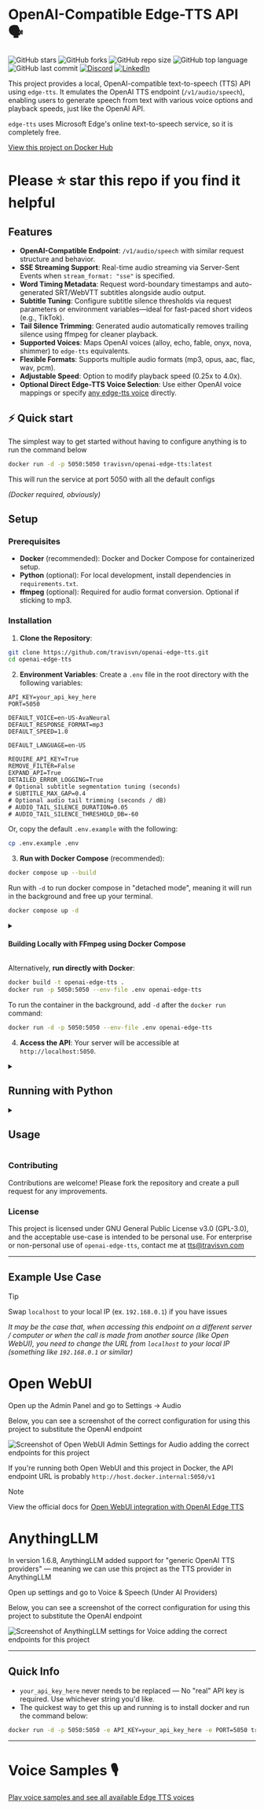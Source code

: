 # OpenAI-Compatible Edge-TTS API 🗣️

![GitHub stars](https://img.shields.io/github/stars/travisvn/openai-edge-tts?style=social)
![GitHub forks](https://img.shields.io/github/forks/travisvn/openai-edge-tts?style=social)
![GitHub repo size](https://img.shields.io/github/repo-size/travisvn/openai-edge-tts)
![GitHub top language](https://img.shields.io/github/languages/top/travisvn/openai-edge-tts)
![GitHub last commit](https://img.shields.io/github/last-commit/travisvn/openai-edge-tts?color=red)
[![Discord](https://img.shields.io/badge/Discord-Voice_AI_%26_TTS_Tools-blue?logo=discord&logoColor=white)](https://discord.gg/GkFbBCBqJ6)
[![LinkedIn](https://img.shields.io/badge/Connect_on_LinkedIn-%230077B5.svg?logo=linkedin&logoColor=white)](https://linkedin.com/in/travisvannimwegen)

This project provides a local, OpenAI-compatible text-to-speech (TTS) API using `edge-tts`. It emulates the OpenAI TTS endpoint (`/v1/audio/speech`), enabling users to generate speech from text with various voice options and playback speeds, just like the OpenAI API.

`edge-tts` uses Microsoft Edge's online text-to-speech service, so it is completely free.

[View this project on Docker Hub](https://hub.docker.com/r/travisvn/openai-edge-tts)

# Please ⭐️ star this repo if you find it helpful

## Features

- **OpenAI-Compatible Endpoint**: `/v1/audio/speech` with similar request structure and behavior.
- **SSE Streaming Support**: Real-time audio streaming via Server-Sent Events when `stream_format: "sse"` is specified.
- **Word Timing Metadata**: Request word-boundary timestamps and auto-generated SRT/WebVTT subtitles alongside audio output.
- **Subtitle Tuning**: Configure subtitle silence thresholds via request parameters or environment variables—ideal for fast-paced short videos (e.g., TikTok).
- **Tail Silence Trimming**: Generated audio automatically removes trailing silence using ffmpeg for cleaner playback.
- **Supported Voices**: Maps OpenAI voices (alloy, echo, fable, onyx, nova, shimmer) to `edge-tts` equivalents.
- **Flexible Formats**: Supports multiple audio formats (mp3, opus, aac, flac, wav, pcm).
- **Adjustable Speed**: Option to modify playback speed (0.25x to 4.0x).
- **Optional Direct Edge-TTS Voice Selection**: Use either OpenAI voice mappings or specify [any edge-tts voice](https://tts.travisvn.com) directly.

## ⚡️ Quick start

The simplest way to get started without having to configure anything is to run the command below

```bash
docker run -d -p 5050:5050 travisvn/openai-edge-tts:latest
```

This will run the service at port 5050 with all the default configs

_(Docker required, obviously)_

## Setup

### Prerequisites

- **Docker** (recommended): Docker and Docker Compose for containerized setup.
- **Python** (optional): For local development, install dependencies in `requirements.txt`.
- **ffmpeg** (optional): Required for audio format conversion. Optional if sticking to mp3.

### Installation

1. **Clone the Repository**:

```bash
git clone https://github.com/travisvn/openai-edge-tts.git
cd openai-edge-tts
```

2. **Environment Variables**: Create a `.env` file in the root directory with the following variables:

```
API_KEY=your_api_key_here
PORT=5050

DEFAULT_VOICE=en-US-AvaNeural
DEFAULT_RESPONSE_FORMAT=mp3
DEFAULT_SPEED=1.0

DEFAULT_LANGUAGE=en-US

REQUIRE_API_KEY=True
REMOVE_FILTER=False
EXPAND_API=True
DETAILED_ERROR_LOGGING=True
# Optional subtitle segmentation tuning (seconds)
# SUBTITLE_MAX_GAP=0.4
# Optional audio tail trimming (seconds / dB)
# AUDIO_TAIL_SILENCE_DURATION=0.05
# AUDIO_TAIL_SILENCE_THRESHOLD_DB=-60
```

Or, copy the default `.env.example` with the following:

```bash
cp .env.example .env
```

3. **Run with Docker Compose** (recommended):

```bash
docker compose up --build
```

Run with `-d` to run docker compose in "detached mode", meaning it will run in the background and free up your terminal.

```bash
docker compose up -d
```

<details>
<summary>

#### Building Locally with FFmpeg using Docker Compose

</summary>

By default, `docker compose up --build` creates a minimal image _without_ `ffmpeg`. If you're building locally (after cloning this repository) and need `ffmpeg` for audio format conversions (beyond MP3), you can include it in the build.

This is controlled by the `INSTALL_FFMPEG_ARG` build argument. Set this environment variable to `true` in one of these ways:

1.  **Prefixing the command:**
    ```bash
    INSTALL_FFMPEG_ARG=true docker compose up --build
    ```
2.  **Adding to your `.env` file:**
    Add this line to the `.env` file in the project root:
    ```env
    INSTALL_FFMPEG_ARG=true
    ```
    Then, run `docker compose up --build`.
3.  **Exporting in your shell environment:**
    Add `export INSTALL_FFMPEG_ARG=true` to your shell configuration (e.g., `~/.zshrc`, `~/.bashrc`) and reload your shell. Then `docker compose up --build` will use it.

This is for local builds. For pre-built Docker Hub images, add the `latest-ffmpeg` tag to the version

```bash
docker run -d -p 5050:5050 -e API_KEY=your_api_key_here -e PORT=5050 travisvn/openai-edge-tts:latest-ffmpeg
```

---

</details>

Alternatively, **run directly with Docker**:

```bash
docker build -t openai-edge-tts .
docker run -p 5050:5050 --env-file .env openai-edge-tts
```

To run the container in the background, add `-d` after the `docker run` command:

```bash
docker run -d -p 5050:5050 --env-file .env openai-edge-tts
```

4. **Access the API**: Your server will be accessible at `http://localhost:5050`.

<details>
<summary>

## Running with Python

</summary>

If you prefer to run this project directly with Python, follow these steps to set up a virtual environment, install dependencies, and start the server.

### 1. Clone the Repository

```bash
git clone https://github.com/travisvn/openai-edge-tts.git
cd openai-edge-tts
```

### 2. Set Up a Virtual Environment

Create and activate a virtual environment to isolate dependencies:

```bash
# For macOS/Linux
python3 -m venv venv
source venv/bin/activate

# For Windows
python -m venv venv
venv\Scripts\activate
```

### 3. Install Dependencies

Use `pip` to install the required packages listed in `requirements.txt`:

```bash
pip install -r requirements.txt
```

### 4. Configure Environment Variables

Create a `.env` file in the root directory and set the following variables:

```plaintext
API_KEY=your_api_key_here
PORT=5050

DEFAULT_VOICE=en-US-AvaNeural
DEFAULT_RESPONSE_FORMAT=mp3
DEFAULT_SPEED=1.0

DEFAULT_LANGUAGE=en-US

REQUIRE_API_KEY=True
REMOVE_FILTER=False
EXPAND_API=True
DETAILED_ERROR_LOGGING=True
```

### 5. Run the Server

Once configured, start the server with:

```bash
python app/server.py
```

The server will start running at `http://localhost:5050`.

### 6. Test the API

You can now interact with the API at `http://localhost:5050/v1/audio/speech` and other available endpoints. See the [Usage](#usage) section for request examples.

</details>

<details>
<summary>

## Usage

</summary>

#### Endpoint: `/v1/audio/speech`

Generates audio from the input text. Available parameters:

**Required Parameter:**

- **input** (string): The text to be converted to audio (up to 4096 characters).

**Optional Parameters:**

- **model** (string): Set to "tts-1" or "tts-1-hd" (default: `"tts-1"`).
- **voice** (string): One of the OpenAI-compatible voices (alloy, echo, fable, onyx, nova, shimmer) or any valid `edge-tts` voice (default: `"en-US-AvaNeural"`).
- **response_format** (string): Audio format. Options: `mp3`, `opus`, `aac`, `flac`, `wav`, `pcm` (default: `mp3`).
- **speed** (number): Playback speed (0.25 to 4.0). Default is `1.0`.
- **stream_format** (string): Response format. Options: `"audio"` (raw audio data, default) or `"sse"` (Server-Sent Events streaming with JSON events).
- **include_word_boundaries** (boolean): When `true`, returns word-level timestamp metadata in the JSON response.
- **subtitle_format** (string): When set to `"srt"`, `"vtt"`, or `"webvtt"`, generates subtitle text aligned with the audio. Automatically implies `include_word_boundaries`.
- **return_metadata** (boolean): Forces a JSON response containing base64 audio even if no metadata options are enabled.
- **response_mode** (string): Set to `"json"` to force a JSON payload with base64 audio data; defaults to `"binary"`.
- **segment_max_gap** (number): Silence gap (seconds) that triggers a new subtitle segment. Default: `0.4` seconds.
- **AUDIO_TAIL_SILENCE_DURATION** (env, number): Length (seconds) of trailing silence to tolerate before trimming. Default: `0.05` seconds.
- **AUDIO_TAIL_SILENCE_THRESHOLD_DB** (env, number): Threshold in dBFS to detect silence when trimming audio tails. Default: `-60` dB.

**Note:** The API is fully compatible with OpenAI's TTS API specification. The `instructions` parameter (for fine-tuning voice characteristics) is not currently supported, but all other parameters work identically to OpenAI's implementation.

#### Standard Audio Generation

Example request with `curl` and saving the output to an mp3 file:

```bash
curl -X POST http://localhost:5050/v1/audio/speech \
  -H "Content-Type: application/json" \
  -H "Authorization: Bearer your_api_key_here" \
  -d '{
    "input": "Hello, I am your AI assistant! Just let me know how I can help bring your ideas to life.",
    "voice": "echo",
    "response_format": "mp3",
    "speed": 1.1
  }' \
  --output speech.mp3
```

#### Direct Audio Playback (like OpenAI)

You can pipe the audio directly to `ffplay` for immediate playback, just like OpenAI's API:

```bash
curl -X POST http://localhost:5050/v1/audio/speech \
  -H "Authorization: Bearer your_api_key_here" \
  -H "Content-Type: application/json" \
  -d '{
    "model": "tts-1",
    "input": "Today is a wonderful day to build something people love!",
    "voice": "alloy",
    "response_format": "mp3"
  }' | ffplay -i -
```

Or for immediate playback without saving to file:

```bash
curl -X POST http://localhost:5050/v1/audio/speech \
  -H "Authorization: Bearer your_api_key_here" \
  -H "Content-Type: application/json" \
  -d '{
    "input": "This will play immediately without saving to disk!",
    "voice": "shimmer"
  }' | ffplay -autoexit -nodisp -i -
```

Or, to be in line with the OpenAI API endpoint parameters:

```bash
curl -X POST http://localhost:5050/v1/audio/speech \
  -H "Content-Type: application/json" \
  -H "Authorization: Bearer your_api_key_here" \
  -d '{
    "model": "tts-1",
    "input": "Hello, I am your AI assistant! Just let me know how I can help bring your ideas to life.",
    "voice": "alloy"
  }' \
  --output speech.mp3
```

#### Server-Sent Events (SSE) Streaming

For applications that need structured streaming events (like web applications), use SSE format:

```bash
curl -X POST http://localhost:5050/v1/audio/speech \
  -H "Content-Type: application/json" \
  -H "Authorization: Bearer your_api_key_here" \
  -d '{
    "model": "tts-1",
    "input": "This will stream as Server-Sent Events with JSON data containing base64-encoded audio chunks.",
    "voice": "alloy",
    "stream_format": "sse"
  }'
```

**SSE Response Format:**

```
data: {"type": "speech.audio.delta", "audio": "base64-encoded-audio-chunk"}

data: {"type": "speech.audio.delta", "audio": "base64-encoded-audio-chunk"}

data: {"type": "speech.audio.done", "usage": {"input_tokens": 12, "output_tokens": 0, "total_tokens": 12}}
```

#### Audio with Word Timings & Subtitles (JSON Response)

Request word-level timestamps and ready-to-save subtitles together with the audio. The endpoint returns a JSON payload containing base64 audio, word boundary metadata, and subtitle text:

```bash
curl -X POST http://localhost:5050/v1/audio/speech \
  -H "Content-Type: application/json" \
  -H "Authorization: Bearer your_api_key_here" \
  -d '{
    "input": "Hello, welcome to the demo!",
    "voice": "nova",
    "response_format": "mp3",
    "include_word_boundaries": true,
    "subtitle_format": "srt",
    "segment_max_gap": 0.4
  }'
```

Example response (truncated):

```json
{
  "audio": "<base64 mp3>...",
  "audio_format": "mp3",
  "mime_type": "audio/mpeg",
  "size_bytes": 48234,
  "word_boundaries": [
    { "text": "Hello", "start": 0.0, "end": 0.44 },
    { "text": "welcome", "start": 0.44, "end": 0.79 }
  ],
  "segments": [
    { "text": "Hello, welcome to the demo!", "start": 0.0, "end": 1.92 }
  ],
  "subtitle_format": "srt",
  "subtitle": "1\n00:00:00,000 --> 00:00:01,920\nHello, welcome to the demo!\n"
}
```

Write the `audio` field to disk after base64 decoding, and save `subtitle` content directly as an `.srt` file for import into video editors.

#### JavaScript/Web Usage

Example using fetch API for SSE streaming:

```javascript
async function streamTTSWithSSE(text) {
  const response = await fetch('http://localhost:5050/v1/audio/speech', {
    method: 'POST',
    headers: {
      'Content-Type': 'application/json',
      Authorization: 'Bearer your_api_key_here',
    },
    body: JSON.stringify({
      input: text,
      voice: 'alloy',
      stream_format: 'sse',
    }),
  });

  const reader = response.body.getReader();
  const decoder = new TextDecoder();
  const audioChunks = [];

  while (true) {
    const { done, value } = await reader.read();
    if (done) break;

    const chunk = decoder.decode(value);
    const lines = chunk.split('\n');

    for (const line of lines) {
      if (line.startsWith('data: ')) {
        const data = JSON.parse(line.slice(6));

        if (data.type === 'speech.audio.delta') {
          // Decode base64 audio chunk
          const audioData = atob(data.audio);
          const audioArray = new Uint8Array(audioData.length);
          for (let i = 0; i < audioData.length; i++) {
            audioArray[i] = audioData.charCodeAt(i);
          }
          audioChunks.push(audioArray);
        } else if (data.type === 'speech.audio.done') {
          console.log('Speech synthesis complete:', data.usage);

          // Combine all chunks and play
          const totalLength = audioChunks.reduce(
            (sum, chunk) => sum + chunk.length,
            0
          );
          const combinedArray = new Uint8Array(totalLength);
          let offset = 0;
          for (const chunk of audioChunks) {
            combinedArray.set(chunk, offset);
            offset += chunk.length;
          }

          const audioBlob = new Blob([combinedArray], { type: 'audio/mpeg' });
          const audioUrl = URL.createObjectURL(audioBlob);
          const audio = new Audio(audioUrl);
          audio.play();
          return;
        }
      }
    }
  }
}

// Usage
streamTTSWithSSE('Hello from SSE streaming!');
```

#### International Language Example

And an example of a language other than English:

```bash
curl -X POST http://localhost:5050/v1/audio/speech \
  -H "Content-Type: application/json" \
  -H "Authorization: Bearer your_api_key_here" \
  -d '{
    "model": "tts-1",
    "input": "じゃあ、行く。電車の時間、調べておくよ。",
    "voice": "ja-JP-KeitaNeural"
  }' \
  --output speech.mp3
```

#### JavaScript/Web Usage

Example using fetch API for SSE streaming:

```javascript
async function streamTTSWithSSE(text) {
  const response = await fetch('http://localhost:5050/v1/audio/speech', {
    method: 'POST',
    headers: {
      'Content-Type': 'application/json',
      Authorization: 'Bearer your_api_key_here',
    },
    body: JSON.stringify({
      input: text,
      voice: 'alloy',
      stream_format: 'sse',
    }),
  });

  const reader = response.body.getReader();
  const decoder = new TextDecoder();
  const audioChunks = [];

  while (true) {
    const { done, value } = await reader.read();
    if (done) break;

    const chunk = decoder.decode(value);
    const lines = chunk.split('\n');

    for (const line of lines) {
      if (line.startsWith('data: ')) {
        const data = JSON.parse(line.slice(6));

        if (data.type === 'speech.audio.delta') {
          // Decode base64 audio chunk
          const audioData = atob(data.audio);
          const audioArray = new Uint8Array(audioData.length);
          for (let i = 0; i < audioData.length; i++) {
            audioArray[i] = audioData.charCodeAt(i);
          }
          audioChunks.push(audioArray);
        } else if (data.type === 'speech.audio.done') {
          console.log('Speech synthesis complete:', data.usage);

          // Combine all chunks and play
          const totalLength = audioChunks.reduce(
            (sum, chunk) => sum + chunk.length,
            0
          );
          const combinedArray = new Uint8Array(totalLength);
          let offset = 0;
          for (const chunk of audioChunks) {
            combinedArray.set(chunk, offset);
            offset += chunk.length;
          }

          const audioBlob = new Blob([combinedArray], { type: 'audio/mpeg' });
          const audioUrl = URL.createObjectURL(audioBlob);
          const audio = new Audio(audioUrl);
          audio.play();
          return;
        }
      }
    }
  }
}

// Usage
streamTTSWithSSE('Hello from SSE streaming!');
```

#### Additional Endpoints

- **POST/GET /v1/models**: Lists available TTS models.
- **POST/GET /v1/voices**: Lists `edge-tts` voices for a given language / locale.
- **POST/GET /v1/voices/all**: Lists all `edge-tts` voices, with language support information.

</details>

### Contributing

Contributions are welcome! Please fork the repository and create a pull request for any improvements.

### License

This project is licensed under GNU General Public License v3.0 (GPL-3.0), and the acceptable use-case is intended to be personal use. For enterprise or non-personal use of `openai-edge-tts`, contact me at tts@travisvn.com

---

## Example Use Case

> [!TIP]
> Swap `localhost` to your local IP (ex. `192.168.0.1`) if you have issues
>
> _It may be the case that, when accessing this endpoint on a different server / computer or when the call is made from another source (like Open WebUI), you need to change the URL from `localhost` to your local IP (something like `192.168.0.1` or similar)_

# Open WebUI

Open up the Admin Panel and go to Settings -> Audio

Below, you can see a screenshot of the correct configuration for using this project to substitute the OpenAI endpoint

![Screenshot of Open WebUI Admin Settings for Audio adding the correct endpoints for this project](https://utfs.io/f/MMMHiQ1TQaBo9GgL4WcUbjSRlqi86sV3TXh47KYBJCkdQ20M)

If you're running both Open WebUI and this project in Docker, the API endpoint URL is probably `http://host.docker.internal:5050/v1`

> [!NOTE]
> View the official docs for [Open WebUI integration with OpenAI Edge TTS](https://docs.openwebui.com/tutorials/text-to-speech/openai-edge-tts-integration)

# AnythingLLM

In version 1.6.8, AnythingLLM added support for "generic OpenAI TTS providers" — meaning we can use this project as the TTS provider in AnythingLLM

Open up settings and go to Voice & Speech (Under AI Providers)

Below, you can see a screenshot of the correct configuration for using this project to substitute the OpenAI endpoint

![Screenshot of AnythingLLM settings for Voice adding the correct endpoints for this project](https://utfs.io/f/MMMHiQ1TQaBoGx6WUTRDJUWPLqoMsXiNkajAdVOwgcxH6uv7)

---

## Quick Info

- `your_api_key_here` never needs to be replaced — No "real" API key is required. Use whichever string you'd like.
- The quickest way to get this up and running is to install docker and run the command below:

```bash
docker run -d -p 5050:5050 -e API_KEY=your_api_key_here -e PORT=5050 travisvn/openai-edge-tts:latest
```

---

# Voice Samples 🎙️

[Play voice samples and see all available Edge TTS voices](https://tts.travisvn.com/)
